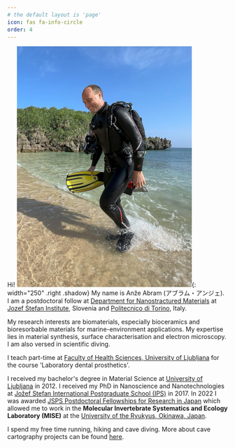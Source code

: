 ```yaml
---
# the default layout is 'page'
icon: fas fa-info-circle
order: 4
---
```


Hi!
![Kourijima portrait](../assets/img/kouri_scaled.jpg){: width="250" .right .shadow}
My name is Anže Abram (アブラム・アンジェ). I am a postdoctoral follow at [Department for Nanostractured Materials](https://nano.ijs.si/) at [Jozef Stefan Institute](https://www.ijs.si/), Slovenia  and [Politecnico di Torino](https://www.polito.it/), Italy.

My research interests are biomaterials, especially bioceramics and bioresorbable materials for marine-environment applications. My expertise lies in material synthesis, surface characterisation and electron microscopy. I am also versed in scientific diving.

I teach part-time at [Faculty of Health Sciences, University of Ljubljana](https://www.zf.uni-lj.si/en/) for the course 'Laboratory dental prosthetics'.

I received my bachelor's degree in Material Science at [University of Ljubljana](https://www.uni-lj.si/en/university) in 2012. I received my PhD in Nanoscience and Nanotechnologies at [Jožef Stefan International Postgraduate School (IPS)](https://mps.si/en/) in 2017. In 2022 I was awarded [JSPS Postdoctoral Fellowships for Research in Japan](https://www.jsps.go.jp/english/e-fellow/) which allowed me to work in the **Molecular Invertebrate Systematics and Ecology Laboratory (MISE)** at the [University of the Ryukyus, Okinawa, Japan](https://www.u-ryukyu.ac.jp/en/).

I spend my free time running, hiking and cave diving. More about cave cartography projects can be found [here](https://github.com/anzeabram/SiCS).

